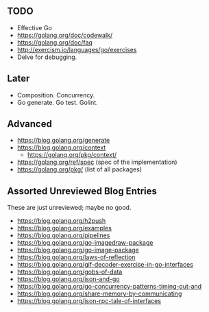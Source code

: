 ## TODO

* Effective Go
* https://golang.org/doc/codewalk/
* https://golang.org/doc/faq
* http://exercism.io/languages/go/exercises
* Delve for debugging.

## Later

* Composition. Concurrency.
* Go generate. Go test. Golint.

## Advanced

* https://blog.golang.org/generate
* https://blog.golang.org/context
    * https://golang.org/pkg/context/
* https://golang.org/ref/spec (spec of the implementation)
* https://golang.org/pkg/ (list of all packages)

## Assorted Unreviewed Blog Entries

These are just unreviewed; maybe no good.

* https://blog.golang.org/h2push
* https://blog.golang.org/examples
* https://blog.golang.org/pipelines
* https://blog.golang.org/go-imagedraw-package
* https://blog.golang.org/go-image-package
* https://blog.golang.org/laws-of-reflection
* https://blog.golang.org/gif-decoder-exercise-in-go-interfaces
* https://blog.golang.org/gobs-of-data
* https://blog.golang.org/json-and-go
* https://blog.golang.org/go-concurrency-patterns-timing-out-and
* https://blog.golang.org/share-memory-by-communicating
* https://blog.golang.org/json-rpc-tale-of-interfaces
